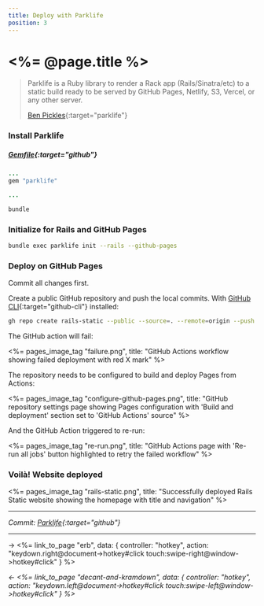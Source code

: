 ```yaml
---
title: Deploy with Parklife
position: 3
---
```


# <%= @page.title %>

> Parklife is a Ruby library to render a Rack app (Rails/Sinatra/etc) to a static build ready to be served by GitHub Pages, Netlify, S3, Vercel, or any other server.
>
> [Ben Pickles](https://parklife.dev){:target="parklife"}

### Install Parklife

##### _[Gemfile](https://github.com/fcatuhe/rails-static/blob/89be109ebe531b925134779598849eec8b4245f9/Gemfile#L28){:target="github"}_

```ruby
...
gem "parklife"

...
```

```sh
bundle
```

### Initialize for Rails and GitHub Pages

```sh
bundle exec parklife init --rails --github-pages
```

### Deploy on GitHub Pages

Commit all changes first.

Create a public GitHub repository and push the local commits. With [GitHub CLI](https://cli.github.com){:target="github-cli"} installed:

```sh
gh repo create rails-static --public --source=. --remote=origin --push
```

The GitHub action will fail:

<%= pages_image_tag "failure.png", title: "GitHub Actions workflow showing failed deployment with red X mark" %>

The repository needs to be configured to build and deploy Pages from Actions:

<%= pages_image_tag "configure-github-pages.png", title: "GitHub repository settings page showing Pages configuration with 'Build and deployment' section set to 'GitHub Actions' source" %>

And the GitHub Action triggered to re-run:

<%= pages_image_tag "re-run.png", title: "GitHub Actions page with 'Re-run all jobs' button highlighted to retry the failed workflow" %>

### Voilà! Website deployed

<%= pages_image_tag "rails-static.png", title: "Successfully deployed Rails Static website showing the homepage with title and navigation" %>

---

_Commit: [Parklife](https://github.com/fcatuhe/rails-static/commit/89be109ebe531b925134779598849eec8b4245f9){:target="github"}_

---

→ <%= link_to_page "erb", data: { controller: "hotkey", action: "keydown.right@document->hotkey#click touch:swipe-right@window->hotkey#click" } %>

_← <%= link_to_page "decant-and-kramdown", data: { controller: "hotkey", action: "keydown.left@document->hotkey#click touch:swipe-left@window->hotkey#click" } %>_
